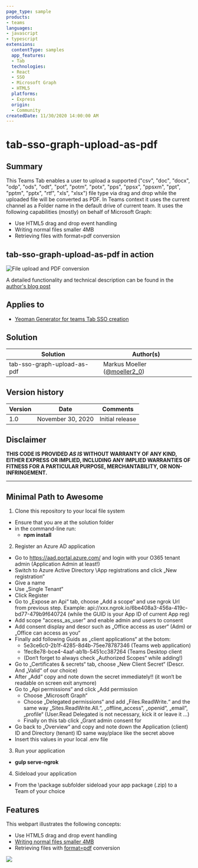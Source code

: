 ```yaml
---
page_type: sample
products:
- teams
languages:
- javascript
- typescript
extensions:
  contentType: samples
  app_features:
  - Tab
  technologies:
  - React
  - SSO
  - Microsoft Graph
  - HTML5
  platforms:
  - Express
  origin:
  - Community
createdDate: 11/30/2020 14:00:00 AM
---
```

# tab-sso-graph-upload-as-pdf

## Summary
This Teams Tab enables a user to upload a supported ("csv", "doc", "docx", "odp", "ods", "odt", "pot", "potm", "potx", "pps", "ppsx", "ppsxm", "ppt", "pptm", "pptx", "rtf", "xls", "xlsx") file type via drag and drop while the uploaded file will be converted as PDF.
In Teams context it uses the current channel as a Folder name in the default drive of current team.
It uses the following capabilities (mostly) on behalf of Microsoft Graph:
* Use HTML5 drag and drop event handling
* Writing normal files smaller 4MB
* Retrieving files with format=pdf conversion

## tab-sso-graph-upload-as-pdf in action
![File upload and PDF conversion](https://mmsharepoint.files.wordpress.com/2020/11/01fileuploadtopdf-1.gif)

A detailed functionality and technical description can be found in the [author's blog post](https://mmsharepoint.wordpress.com/2020/11/30/dragdrop-pdf-conversion-upload-with-yoteams-tab/)

## Applies to

- [Yeoman Generator for teams Tab SSO creation](https://github.com/pnp/generator-teams/wiki/Build-a-Tab-with-SSO-support)

## Solution

Solution|Author(s)
--------|---------
tab-sso-graph-upload-as-pdf| Markus Moeller ([@moeller2_0](http://www.twitter.com/moeller2_0))

## Version history

Version|Date|Comments
-------|----|--------
1.0|November 30, 2020|Initial release

## Disclaimer

**THIS CODE IS PROVIDED *AS IS* WITHOUT WARRANTY OF ANY KIND, EITHER EXPRESS OR IMPLIED, INCLUDING ANY IMPLIED WARRANTIES OF FITNESS FOR A PARTICULAR PURPOSE, MERCHANTABILITY, OR NON-INFRINGEMENT.**

---

## Minimal Path to Awesome

1. Clone this repository to your local file system
- Ensure that you are at the solution folder
- in the command-line run:
  - **npm install**

2. Register an Azure AD application
- Go to https://aad.portal.azure.com/ and login with your O365 tenant admin (Application Admin at least!) 
- Switch to Azure Active Directory \App registrations and click „New registration“ 
- Give a name 
- Use „Single Tenant“ 
- Click Register
- Go to „Expose an Api“ tab, choose „Add a scope“ and use ngrok Url from previous step. Example: api://xxx.ngrok.io/6be408a3-456a-419c-bd77-479b9f640724 (while the GUID is your App ID of current App reg)
- Add scope "access_as_user" and enable admin and users to consent 
- Add consent display and descr such as „Office access as user“ (Adm) or „Office can access as you“
- Finally add following Guids as „client applications“ at the botom:
  - 5e3ce6c0-2b1f-4285-8d4b-75ee78787346 (Teams web application)
  - 1fec8e78-bce4-4aaf-ab1b-5451cc387264 (Teams Desktop client
  - (Don‘t forget to always check „Authorized Scopes“ while adding!)
- Go to „Certificates & secrets“ tab, choose „New Client Secret“ (Descr. And „Valid“ of our choice) 
- After „Add“ copy and note down the secret immediately!! (it won‘t be readable on screen exit anymore) 
- Go to „Api permissions“ and click „Add permission 
  - Choose „Microsoft Graph“ 
  - Choose „Delegated permissions“ and add „Files.ReadWrite.“ and the same way „Sites.ReadWrite.All.“, „offline_access“, „openid“, „email“, „profile“ 
(User.Read Delegated is not necessary, kick it or leave it ...) 
  - Finally on this tab click „Grant admin consent for <YourDomain>
- Go back to „Overview“ and copy and note down the Application (client) ID and Directory (tenant) ID same way/place like the secret above
 - Insert this values in your local .env file
3. Run your application
  - **gulp serve-ngrok**
4. Sideload your application
- From the \package subfolder sideload your app package (.zip) to a Team of your choice

## Features

This webpart illustrates the following concepts:

- Use HTML5 drag and drop event handling
- [Writing normal files smaller 4MB](https://docs.microsoft.com/en-us/graph/api/driveitem-put-content?view=graph-rest-1.0&tabs=http)
- Retrieving files with [format=pdf](https://docs.microsoft.com/en-us/graph/api/driveitem-get-content-format?view=graph-rest-1.0&tabs=http) conversion

<img src="https://m365-visitor-stats.azurewebsites.net/sp-dev-fx-webparts/samples/tab-sso-graph-upload-as-pdf" />
